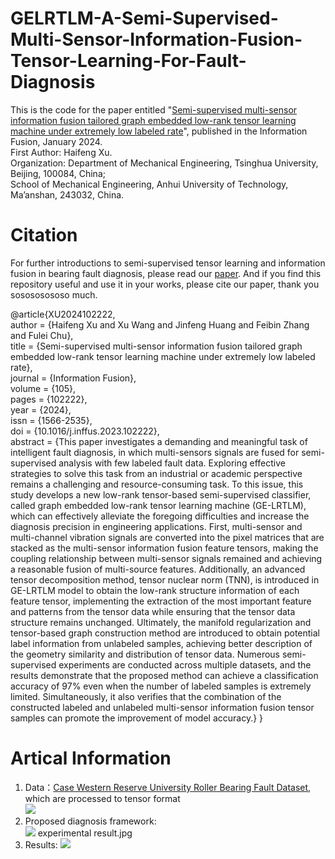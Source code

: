 # GELRTLM-A-Semi-Supervised-Multi-Sensor-Information-Fusion-Tensor-Learning-For-Fault-Diagnosis
This is the code for the paper entitled "[Semi-supervised multi-sensor information fusion tailored graph embedded low-rank tensor learning machine under extremely low labeled rate](https://doi.org/10.1016/j.inffus.2023.102222)", published in the Information Fusion,  January 2024.<br>
First Author: Haifeng Xu.<br>
Organization: Department of Mechanical Engineering, Tsinghua University, Beijing, 100084, China;<br>
School of Mechanical Engineering, Anhui University of Technology, Ma’anshan, 243032, China.

# Citation
For further introductions to semi-supervised tensor learning and information fusion in bearing fault diagnosis, please read our [paper](https://doi.org/10.1016/j.inffus.2023.102222). And if you find this repository useful and use it in your works, please cite our paper, thank you sosososososo much.  <br>

@article{XU2024102222,<br>
author = {Haifeng Xu and Xu Wang and Jinfeng Huang and Feibin Zhang and Fulei Chu},<br>
title = {Semi-supervised multi-sensor information fusion tailored graph embedded low-rank tensor learning machine under extremely low labeled rate},<br>
journal = {Information Fusion},<br>
volume = {105},<br>
pages = {102222},<br>
year = {2024},<br>
issn = {1566-2535},<br>
doi = {10.1016/j.inffus.2023.102222},  <br>
abstract = {This paper investigates a demanding and meaningful task of intelligent fault diagnosis, in which multi-sensors signals are fused for semi-supervised analysis with few labeled fault data. Exploring effective strategies to solve this task from an industrial or academic perspective remains a challenging and resource-consuming task. To this issue, this study develops a new low-rank tensor-based semi-supervised classifier, called graph embedded low-rank tensor learning machine (GE-LRTLM), which can effectively alleviate the foregoing difficulties and increase the diagnosis precision in engineering applications. First, multi-sensor and multi-channel vibration signals are converted into the pixel matrices that are stacked as the multi-sensor information fusion feature tensors, making the coupling relationship between multi-sensor signals remained and achieving a reasonable fusion of multi-source features. Additionally, an advanced tensor decomposition method, tensor nuclear norm (TNN), is introduced in GE-LRTLM model to obtain the low-rank structure information of each feature tensor, implementing the extraction of the most important feature and patterns from the tensor data while ensuring that the tensor data structure remains unchanged. Ultimately, the manifold regularization and tensor-based graph construction method are introduced to obtain potential label information from unlabeled samples, achieving better description of the geometry similarity and distribution of tensor data. Numerous semi-supervised experiments are conducted across multiple datasets, and the results demonstrate that the proposed method can achieve a classification accuracy of 97% even when the number of labeled samples is extremely limited. Simultaneously, it also verifies that the combination of the constructed labeled and unlabeled multi-sensor information fusion tensor samples can promote the improvement of model accuracy.}
}
# Artical Information
1. Data：[Case Western Reserve University Roller Bearing Fault Dataset](https://github.com/yyxyz/CaseWesternReserveUniversityData.git), which are processed to tensor format<br>
   ![](https://github.com/xyyxhf/GELRTLM-A-Semisupervised-Tensor-Learning-Algorithm/blob/main/multi-sensor%20fusion%20feature.jpg)
3. Proposed diagnosis framework:<br>
   ![](https://github.com/xyyxhf/GELRTLM-A-Semisupervised-Tensor-Learning-Algorithm/blob/main/Flow%20diagram.jpg)
   experimental result.jpg
4. Results:
   ![](https://github.com/xyyxhf/GELRTLM-A-Semisupervised-Tensor-Learning-Algorithm/blob/main/experimental%20result.jpg)
